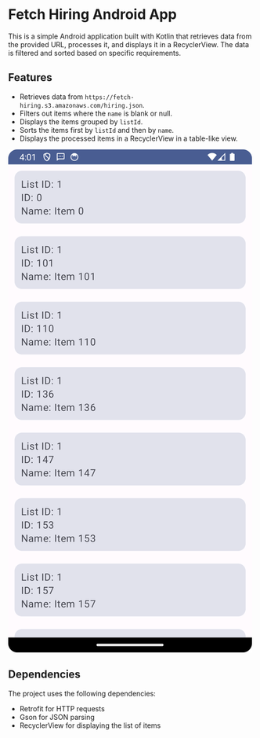 # Fetch Hiring Android App

This is a simple Android application built with Kotlin that retrieves data from the provided URL, processes it, and displays it in a RecyclerView. The data is filtered and sorted based on specific requirements.

## Features

- Retrieves data from `https://fetch-hiring.s3.amazonaws.com/hiring.json`.
- Filters out items where the `name` is blank or null.
- Displays the items grouped by `listId`.
- Sorts the items first by `listId` and then by `name`.
- Displays the processed items in a RecyclerView in a table-like view.

![Screenshot_fetch_api.png](Screenshot_fetch_api.png)

## Dependencies

The project uses the following dependencies:

- Retrofit for HTTP requests
- Gson for JSON parsing
- RecyclerView for displaying the list of items